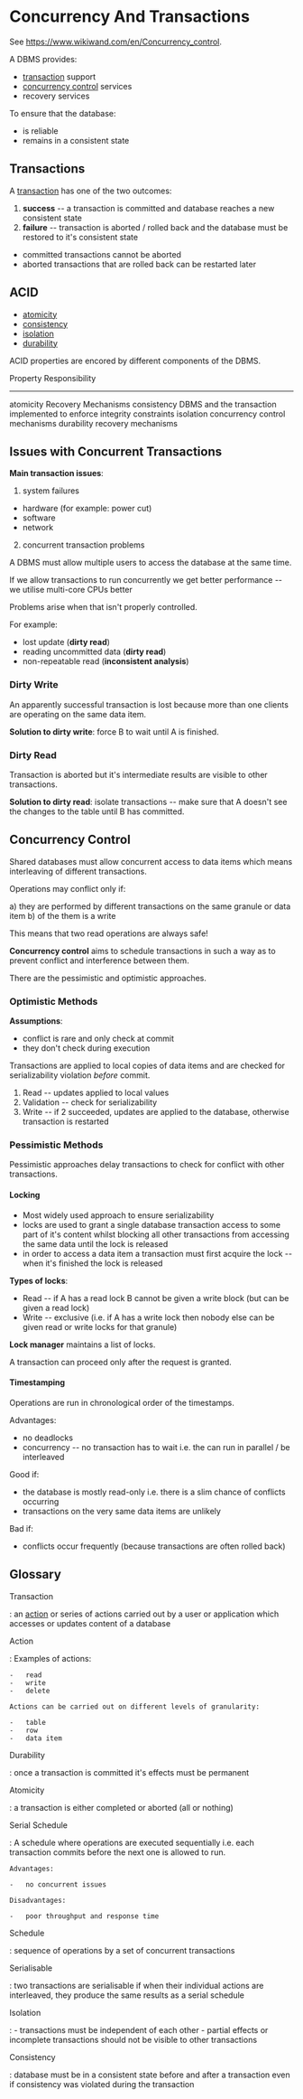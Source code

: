 # Concurrency And Transactions

See <https://www.wikiwand.com/en/Concurrency_control>.

A DBMS provides:

-   [transaction](#transaction) support
-   [concurrency control](#consistency-control) services
-   recovery services

To ensure that the database:

-   is reliable
-   remains in a consistent state

## Transactions

A [transaction](#transaction) has one of the two outcomes:

1.  **success** -- a transaction is committed and database reaches a new
    consistent state
2.  **failure** -- transaction is aborted / rolled back and the database must
    be restored to it's consistent state

-   committed transactions cannot be aborted
-   aborted transactions that are rolled back can be restarted later

## ACID

-   [atomicity](#atomicity)
-   [consistency](#consistency)
-   [isolation](#isolation)
-   [durability](#durability)

ACID properties are encored by different components of the DBMS.

  Property      Responsibility
  ------------- -----------------------------------------------------------------------
  atomicity     Recovery Mechanisms
  consistency   DBMS and the transaction implemented to enforce integrity constraints
  isolation     concurrency control mechanisms
  durability    recovery mechanisms

## Issues with Concurrent Transactions

**Main transaction issues**:

1.  system failures

-   hardware (for example: power cut)
-   software
-   network

2.  concurrent transaction problems

A DBMS must allow multiple users to access the database at the same time.

If we allow transactions to run concurrently we get better performance -- we
utilise multi-core CPUs better

Problems arise when that isn't properly controlled.

For example:

-   lost update (**dirty read**)
-   reading uncommitted data (**dirty read**)
-   non-repeatable read (**inconsistent analysis**)

### Dirty Write

An apparently successful transaction is lost because more than one clients are
operating on the same data item.

**Solution to dirty write**: force B to wait until A is finished.

### Dirty Read

Transaction is aborted but it's intermediate results are visible to other
transactions.

**Solution to dirty read**: isolate transactions -- make sure that A doesn't
see the changes to the table until B has committed.

## Concurrency Control

Shared databases must allow concurrent access to data items which means
interleaving of different transactions.

Operations may conflict only if:

a)  they are performed by different transactions on the same granule or data
    item
b)  of the them is a write

This means that two read operations are always safe!

**Concurrency control** aims to schedule transactions in such a way as to
prevent conflict and interference between them.

There are the pessimistic and optimistic approaches.

### Optimistic Methods

**Assumptions**:

-   conflict is rare and only check at commit
-   they don't check during execution

Transactions are applied to local copies of data items and are checked for
serializability violation *before* commit.

1.  Read -- updates applied to local values
2.  Validation -- check for serializability
3.  Write -- if 2 succeeded, updates are applied to the database, otherwise
    transaction is restarted

### Pessimistic Methods

Pessimistic approaches delay transactions to check for conflict with other
transactions.

#### Locking

-   Most widely used approach to ensure serializability
-   locks are used to grant a single database transaction access to some part
    of it's content whilst blocking all other transactions from accessing the
    same data until the lock is released
-   in order to access a data item a transaction must first acquire the lock --
    when it's finished the lock is released

**Types of locks**:

-   Read -- if A has a read lock B cannot be given a write block (but can be
    given a read lock)
-   Write -- exclusive (i.e. if A has a write lock then nobody else can be
    given read or write locks for that granule)

**Lock manager** maintains a list of locks.

A transaction can proceed only after the request is granted.

#### Timestamping

Operations are run in chronological order of the timestamps.

Advantages:

-   no deadlocks
-   concurrency -- no transaction has to wait i.e. the can run in parallel / be
    interleaved

Good if:

-   the database is mostly read-only i.e. there is a slim chance of conflicts
    occurring
-   transactions on the very same data items are unlikely

Bad if:

-   conflicts occur frequently (because transactions are often rolled back)

## Glossary

Transaction

:   an [action](#action) or series of actions carried out by a user or
    application which accesses or updates content of a database

Action

:   Examples of actions:

    -   read
    -   write
    -   delete

    Actions can be carried out on different levels of granularity:

    -   table
    -   row
    -   data item

Durability

:   once a transaction is committed it's effects must be permanent

Atomicity

:   a transaction is either completed or aborted (all or nothing)

Serial Schedule

:   A schedule where operations are executed sequentially i.e. each transaction
    commits before the next one is allowed to run.

    Advantages:

    -   no concurrent issues

    Disadvantages:

    -   poor throughput and response time

Schedule

:   sequence of operations by a set of concurrent transactions

Serialisable

:   two transactions are serialisable if when their individual actions are
    interleaved, they produce the same results as a serial schedule

Isolation

:   -   transactions must be independent of each other
    -   partial effects or incomplete transactions should not be visible to
        other transactions

Consistency

:   database must be in a consistent state before and after a transaction even
    if consistency was violated during the transaction
